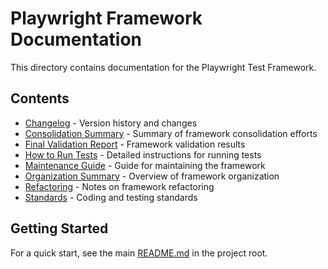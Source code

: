 <!-- Source: /Users/mzahirudeen/playwright-framework/docs/README.md -->

# Playwright Framework Documentation

This directory contains documentation for the Playwright Test Framework.

## Contents

- [Changelog](./CHANGELOG.md) - Version history and changes
- [Consolidation Summary](./CONSOLIDATION_SUMMARY.md) - Summary of framework consolidation efforts
- [Final Validation Report](./FINAL_VALIDATION_REPORT.md) - Framework validation results
- [How to Run Tests](./HOW-TO-RUN-TESTS.md) - Detailed instructions for running tests
- [Maintenance Guide](./MAINTENANCE_GUIDE.md) - Guide for maintaining the framework
- [Organization Summary](./ORGANIZATION_SUMMARY.md) - Overview of framework organization
- [Refactoring](./REFACTORING.md) - Notes on framework refactoring
- [Standards](./STANDARDS.md) - Coding and testing standards

## Getting Started

For a quick start, see the main [README.md](../README.md) in the project root.
